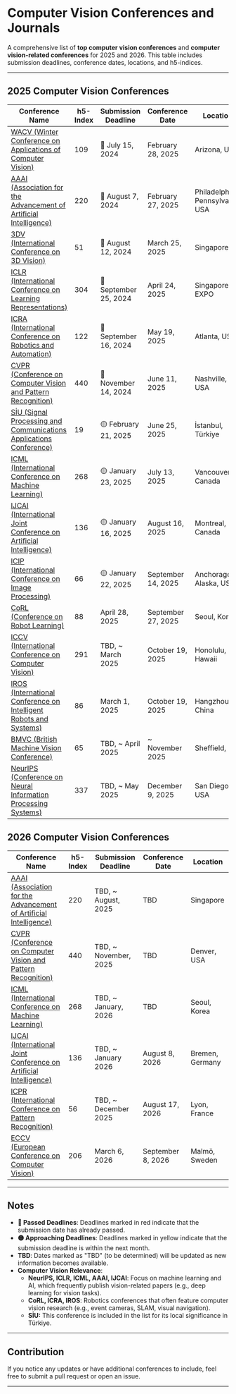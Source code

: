 # Computer Vision Conferences and Journals

A comprehensive list of **top computer vision conferences** and **computer vision-related conferences** for 2025 and 2026. This table includes submission deadlines, conference dates, locations, and h5-indices.

---

## 2025 Computer Vision Conferences

| Conference Name                                          | h5-Index | Submission Deadline    | Conference Date      | Location               |
|----------------------------------------------------------|----------|------------------------|----------------------|------------------------|
| [WACV (Winter Conference on Applications of Computer Vision)](https://wacv2025.thecvf.com/)   | 109      | 🔴 July 15, 2024       | February 28, 2025    | Arizona, USA           |
| [AAAI (Association for the Advancement of Artificial Intelligence)](https://aaai.org/conference/aaai/aaai-25/)       | 220      | 🔴 August 7, 2024 | February 27, 2025    | Philadelphia, Pennsylvania, USA |
| [3DV (International Conference on 3D Vision)](https://3dvconf.github.io/2025/author-guidelines/) | 51 | 🔴 August 12, 2024 | March 25, 2025 | Singapore |
| [ICLR (International Conference on Learning Representations)](https://iclr.cc/)               | 304      | 🔴 September 25, 2024  | April 24, 2025         | Singapore EXPO       |
| [ICRA (International Conference on Robotics and Automation)](https://2025.ieee-icra.org/)      | 122      |🔴 September 16, 2024    | May 19, 2025       | Atlanta, USA|
| [CVPR (Conference on Computer Vision and Pattern Recognition)](https://cvpr.thecvf.com/) | 440      | 🔴 November 14, 2024   | June 11, 2025        | Nashville, USA      |
| [SİU (Signal Processing and Communications Applications Conference)](https://siu2025.isikun.edu.tr/index_en.php)          | 19       | 🟡 February 21, 2025       | June 25, 2025   | İstanbul, Türkiye |
| [ICML (International Conference on Machine Learning)](https://icml.cc/)                      | 268      | 🟡 January 23, 2025   | July 13, 2025      | Vancouver, Canada       |
| [IJCAI (International Joint Conference on Artificial Intelligence)](https://2025.ijcai.org/)      | 136      | 🟡 January 16, 2025   | August 16, 2025    | Montreal, Canada          |
| [ICIP (International Conference on Image Processing)](https://2025.ieeeicip.org/)          | 66       | 🟡 January 22, 2025       | September 14, 2025   | Anchorage, Alaska, USA |
| [CoRL (Conference on Robot Learning)](https://www.corl.org/)                       | 88     | April 28, 2025       |  September 27, 2025  | Seoul, Korea         |
| [ICCV (International Conference on Computer Vision)](https://www.thecvf.com/)             | 291      | TBD, ~ March 2025      | October 19, 2025     | Honolulu, Hawaii       |
| [IROS (International Conference on Intelligent Robots and Systems)](http://www.iros25.org/)   | 86      | March 1, 2025      | October 19, 2025   | Hangzhou, China |
| [BMVC (British Machine Vision Conference)](https://www.bmva.org/bmvc)                     | 65       | TBD, ~ April 2025      | ~ November 2025      | Sheffield, UK          |
| [NeurIPS (Conference on Neural Information Processing Systems)](https://neurips.cc/Conferences/2025) | 337 | TBD, ~ May 2025 | December 9, 2025 | San Diego, USA |


## 2026 Computer Vision Conferences

| Conference Name                                          | h5-Index | Submission Deadline    | Conference Date      | Location               |
|----------------------------------------------------------|----------|------------------------|----------------------|------------------------|
| [AAAI (Association for the Advancement of Artificial Intelligence)](https://aaai.org/)       | 220      | TBD, ~ August, 2025 | TBD   | Singapore |
| [CVPR (Conference on Computer Vision and Pattern Recognition)](https://cvpr.thecvf.com/) | 440      | TBD, ~ November, 2025  | TBD       | Denver, USA      |
| [ICML (International Conference on Machine Learning)](https://icml.cc/)                      | 268      | TBD, ~ January, 2026  | TBD | Seoul, Korea |
| [IJCAI (International Joint Conference on Artificial Intelligence)](https://www.ijcai.org/future_conferences)      | 136      | TBD, ~ January 2026  | August 8, 2026  | Bremen, Germany       |
| [ICPR (International Conference on Pattern Recognition)](https://icpr2026orgteam.github.io/ICPR2026website/index.html) | 56       | TBD, ~ December 2025   | August 17, 2026      | Lyon, France           |
| [ECCV (European Conference on Computer Vision)](https://eccv.ecva.net/Conferences/2026) | 206      | March 6, 2026          | September 8, 2026    | Malmö, Sweden          |

---

## Notes
- **🔴 Passed Deadlines**: Deadlines marked in red indicate that the submission date has already passed.
- **🟡 Approaching Deadlines**: Deadlines marked in yellow indicate that the submission deadline is within the next month.
- **TBD**: Dates marked as "TBD" (to be determined) will be updated as new information becomes available.
- **Computer Vision Relevance**:
  - **NeurIPS, ICLR, ICML, AAAI, IJCAI**: Focus on machine learning and AI, which frequently publish vision-related papers (e.g., deep learning for vision tasks).
  - **CoRL, ICRA, IROS**: Robotics conferences that often feature computer vision research (e.g., event cameras, SLAM, visual navigation).
  - **SİU:** This conference is included in the list for its local significance in Türkiye.

---


## Contribution

If you notice any updates or have additional conferences to include, feel free to submit a pull request or open an issue.

---
